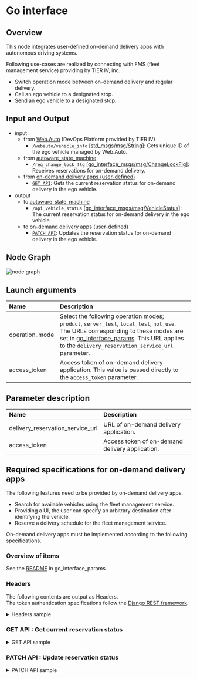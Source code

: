 # Go interface

## Overview
This node integrates user-defined on-demand delivery apps with autonomous driving systems.

Following use-cases are realized by connecting with FMS (fleet management service) providing by TIER IV, inc.

- Switch operation mode between on-demand delivery and regular delivery.
- Call an ego vehicle to a designated stop.
- Send an ego vehicle to a designated stop.

## Input and Output
- input
  - from [Web.Auto](https://tier4.jp/en/products/#webauto) (DevOps Platform provided by TIER IV)
    - `/webauto/vehicle_info` \[[std_msgs/msg/String](https://docs.ros2.org/foxy/api/std_msgs/msg/String.html)\]: Gets unique ID of the ego vehicle managed by Web.Auto.
  - from [autoware_state_machine](https://github.com/eve-autonomy/autoware_state_machine/) 
    - `/req_change_lock_flg` \[[go_interface_msgs/msg/ChangeLockFlg](https://github.com/eve-autonomy/go_interface_msgs/blob/main/msg/ChangeLockFlg.msg)\]: Receives reservations for on-demand delivery.
  - from [on-demand delivery apps (user-defined)](#required-specifications-for-on-demand-delivery-apps)
    - [`GET API`](#get-api--get-current-reservation-status): Gets the current reservation status for on-demand delivery in the ego vehicle.
- output
  - to [autoware_state_machine](https://github.com/eve-autonomy/autoware_state_machine/)
    - `/api_vehicle_status` \[[go_interface_msgs/msg/VehicleStatus](https://github.com/eve-autonomy/go_interface_msgs/blob/main/msg/VehicleStatus.msg)\]: The current reservation status for on-demand delivery in the ego vehicle.
  - to [on-demand delivery apps (user-defined)](#required-specifications-for-on-demand-delivery-apps)
    - [`PATCH API`](#patch-api--update-reservation-status): Updates the reservation status for on-demand delivery in the ego vehicle.

## Node Graph
![node graph](http://www.plantuml.com/plantuml/proxy?cache=no&src=https://raw.githubusercontent.com/eve-autonomy/go_interface/main/docs/node_graph.pu)

## Launch arguments
|Name|Description|
|:---|:----------|
|operation_mode|Select the following operation modes; `product`, `server_test`, `local_test`, `not_use`. The URLs corresponding to these modes are set in [go_interface_params](https://github.com/eve-autonomy/go_interface_params.default). This URL applies to the `delivery_reservation_service_url` parameter.|
|access_token|Access token of on-demand delivery application. This value is passed directly to the `access_token` parameter.|

## Parameter description
|Name                             |Description                                    |
|:--------------------------------|:----------------------------------------------|
|delivery_reservation_service_url |URL of on-demand delivery application.         |
|access_token                     |Access token of on-demand delivery application.|

## Required specifications for on-demand delivery apps

The following features need to be provided by on-demand delivery apps.
- Search for available vehicles using the fleet management service.
- Providing a UI, the user can specify an arbitrary destination after identifying the vehicle.
- Reserve a delivery schedule for the fleet management service.

On-demand delivery apps must be implemented according to the following specifications.


### Overview of items 
See the [README](https://github.com/eve-autonomy/go_interface_params.default) in go_interface_params.

### Headers
The following contents are output as Headers.<br>
The token authentication specifications follow the [Django REST framework](https://www.django-rest-framework.org/api-guide/authentication/#tokenauthentication).

<details><summary>Headers sample</summary><div>

```
{
  "Accept": "application/json",
  "Content-Type": "application/json",
  "Authorization": "Token 0123456789abcdefgh"
}
```

</div></details>

### GET API : Get current reservation status

<details><summary>GET API sample</summary><div>

#### Request Sample for GET API
```
GET (server_url)/api/vehicle_status?vehicle_id=t728943hy098r3 HTTP/1.1
```
#### Response Sample for GET API
```
{
  "result":
  {
    "vehicle_id": t728943hy098r3,
    "lock_flg": 0,
    "voice_flg": 0,
    "active_scedule_exist": 1
  }
}
```

</div></details>

### PATCH API : Update reservation status

<details><summary>PATCH API sample</summary><div>

#### Request Sample for PATCH API
```
PATCH (server_url)/api/vehicle_status HTTP/1.1

{
  "vehicle_id": 3wpo8r932tc02,
  "lock_flg": 1
}
```
#### Response Sample for PATCH API
```
{
  "result":
  {
    "vehicle_id": 3wpo8r932tc02,
    "lock_flg": 1
  }
}
```

</div></details>
